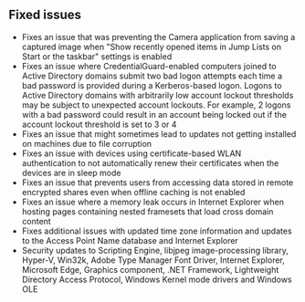 ## Fixed issues
- Fixes an issue that was preventing the Camera application from saving a captured image when "Show recently opened items in Jump Lists on Start or the taskbar" settings is enabled
- Fixes an issue where CredentialGuard-enabled computers joined to Active Directory domains submit two bad logon attempts each time a bad password is provided during a Kerberos-based logon. Logons to Active Directory domains with arbitrarily low account lockout thresholds may be subject to unexpected account lockouts. For example, 2 logons with a bad password could result in an account being locked out if the account lockout threshold is set to 3 or 4
- Fixes an issue that might sometimes lead to updates not getting installed on machines due to file corruption
- Fixes an issue with devices using certificate-based WLAN authentication to not automatically renew their certificates when the devices are in sleep mode
- Fixes an issue that prevents users from accessing data stored in remote encrypted shares even when offline caching is not enabled
- Fixes an issue where a memory leak occurs in Internet Explorer when hosting pages containing nested framesets that load cross domain content
- Fixes additional issues with updated time zone information and updates to the Access Point Name database and Internet Explorer
- Security updates to Scripting Engine, libjpeg image-processing library, Hyper-V, Win32k, Adobe Type Manager Font Driver, Internet Explorer, Microsoft Edge, Graphics component, .NET Framework, Lightweight Directory Access Protocol, Windows Kernel mode drivers and Windows OLE